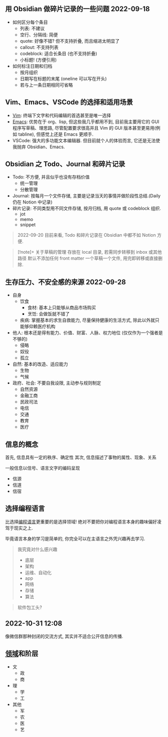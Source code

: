 ## 用 Obsidian 做碎片记录的一些问题  2022-09-18
- 如何区分每个条目
    - 列表: 不建议
    - 空行、分隔线: 简便
    - quote: 好像不错? 但不支持折叠, 而且缩进太明显了
    - callout: 不支持列表
    - codeblock: 适合长条目 (也不支持折叠)
    - 小标题! (方便引用)
- 如何标注日期和归档
    - 按月组织
    - 日期写在标题的末尾 (oneline 可以写在开头)
    - 若与上一条日期相同可省略

## Vim、Emacs、VSCode 的选择和适用场景
- [Vim](../pages/效率工具/Vim.md): 终端下文字和代码编辑的首选甚至是唯一选择
- [Emacs](../pages/效率工具/Emacs.md): 优势在于 org、lisp, 但这些我几乎都用不到, 目前我主要用它的 GUI 程序写草稿、理思路, 尽管配置要求很高并且 Vim 的 GUI 版本甚至更易用(例如 tabline), 但感觉上还是 Emacs 更顺手.
- VSCode: 强大的多功能文本编辑器. 但目前就个人的体验而言, 它还是无法使我抛弃 Obsidian、Emacs.

## Obsidian 之 Todo、Journal 和碎片记录
- Todo: 不方便, 并且似乎也没有存档价值
    - 统一管理
    - 分散管理
- Journal: 按每月一个文件存储, 主要是记录当天的事情并做阶段性总结.(Daily 仍在 Notion 中记录)
- 碎片记录: 不同类型用不同文件存储, 按月归档, 用 quote 或 codeblock 组织.
    - jot
    - memo
    - snippet

> 2022-09-20 目前来看, Todo 和碎片记录在 Obsidian 中都不如 Notion 方便.

> [!note]+ 关于草稿的管理
> 存放在 local 目录, 若需同步转移到 inbox 或其他路径
> 默认不添加任何 front matter
> 一个草稿一个文件, 用完即转移或直接删除.

## 生存压力、不安全感的来源  2022-09-28
- 自身
    - 饮食
        - 食材: 基本上只能够从商品市场购买
        - 烹饪: 会做饭就不错了
    - 疾病: 掌握基本的求生自救能力, 尽量保持健康的生活方式, 除此以外就只能够仰赖医疗机构
- 他人: 根本还是得有能力、价值、财富、人脉、权力地位 (仅仅作为一个强者是不够的)
    - 侵略
    - 奴役
    - 孤立
- 自然: 基本的改造、适应能力
    - 生物
    - 气候
- 政府、社会: 不要自我设限, 主动参与规则制定
    - 自然资源
    - 金融工商
    - 民政司法
    - 电信
    - 交通
    - 教育
    - 医疗

## 信息的概念

首先, 信息具有一定的秩序、确定性
其次, 信息描述了事物的属性、现象、关系

一般信息以信号、语言文字的编码呈现

- 信源
- 信道
- 信宿

## 选择编程语言

比选择[编程语言](../areas/计算机/编程语言.md)更重要的是选择领域!
绝对不要把你对编程语言本身的趣味偏好凌驾于现实之上.

毕竟语言本身的学习是简单的, 你完全可以在主语言之外凭兴趣再去学习.

> 我究竟对什么感兴趣
> - 底层
> - 架构
> - 运维、自动化
> - app
> - 网络
> - 存储
> - 算法

> 软件包工头?

## 2022-10-31 12:08

像微信群那种封闭的交流方式, 其实并不适合公开信息的传播.

## [领域](../thoughts/领域.md)和阶层

- 文
  - 政
  - 商
- 理
  - 学
  - 工
- 其他
  - 军
  - 农
  - 医
  - 艺